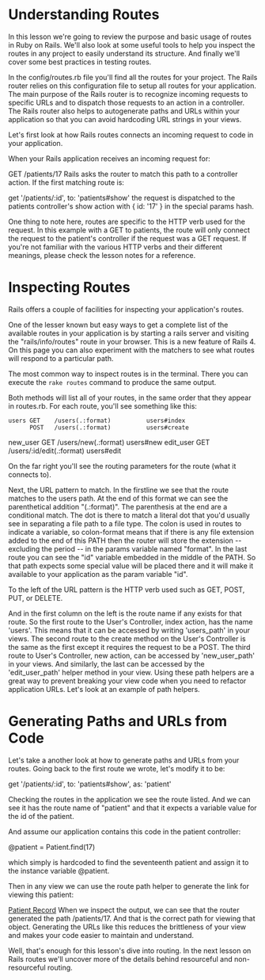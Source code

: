 # Understanding Routes
In this lesson we're going to review the purpose and basic usage of routes in Ruby on Rails. We'll also look at some useful tools to help you inspect the routes in any project to easily understand its structure. And finally we'll cover some best practices in testing routes.

In the config/routes.rb file you'll find all the routes for your project. The Rails router relies on this configuration file to setup all routes for your application. The main purpose of the Rails router is to recognize incoming requests to specific URLs and to dispatch those requests to an action in a controller. The Rails router also helps to autogenerate paths and URLs within your application so that you can avoid hardcoding URL strings in your views.

Let's first look at how Rails routes connects an incoming request to code in your application.

When your Rails application receives an incoming request for:

GET /patients/17
Rails asks the router to match this path to a controller action. If the first matching route is:

get '/patients/:id', to: 'patients#show'
the request is dispatched to the patients controller's show action with { id: '17' } in the special params hash.

One thing to note here, routes are specific to the HTTP verb used for the request. In this example with a GET to patients, the route will only connect the request to the patient's controller if the request was a GET request. If you're not familiar with the various HTTP verbs and their different meanings, please check the lesson notes for a reference.

# Inspecting Routes
Rails offers a couple of facilities for inspecting your application's routes.

One of the lesser known but easy ways to get a complete list of the available routes in your application is by starting a rails server and visiting the "rails/info/routes" route in your browser. This is a new feature of Rails 4. On this page you can also experiment with the matchers to see what routes will respond to a particular path.

The most common way to inspect routes is in the terminal. There you can execute the `rake routes` command to produce the same output.

Both methods will list all of your routes, in the same order that they appear in routes.rb. For each route, you'll see something like this:

    users GET    /users(.:format)          users#index
          POST   /users(.:format)          users#create
 new_user GET    /users/new(.:format)      users#new
edit_user GET    /users/:id/edit(.:format) users#edit

On the far right you'll see the routing parameters for the route (what it connects to).

Next, the URL pattern to match. In the firstline  we see that the route matches to the users path. At the end of this format we can see the parenthetical addition "(.:format)". The parenthesis at the end are a conditional match. The dot is there to match a literal dot that you'd usually see in separating a file path to a file type. The colon is used in routes to indicate a variable, so colon-format means that if there is any file extension added to the end of this PATH then the router will store the extension -- excluding the period -- in the params variable named "format". In the last route you can see the "id" variable embedded in the middle of the PATH. So that path expects some special value will be placed there and it will make it available to your application as the param variable "id".

To the left of the URL pattern is the HTTP verb used such as GET, POST, PUT, or DELETE.

And in the first column on the left is the route name if any exists for that route. So the first route to the User's Controller, index action, has the name 'users'. This means that it can be accessed by writing 'users_path' in your views. The second route to the create method on the User's Controller is the same as the first except it requires the request to be a POST. The third route to User's Controller, new action, can be accessed by 'new_user_path' in your views. And similarly, the last can be accessed by the 'edit_user_path' helper method in your view. Using these path helpers are a great way to prevent breaking your view code when you need to refactor application URLs. Let's look at an example of path helpers.


# Generating Paths and URLs from Code
Let's take a another look at how to generate paths and URLs from your routes. Going back to the first route we wrote, let's modify it to be:

get '/patients/:id', to: 'patients#show', as: 'patient'

Checking the routes in the application we see the route listed. And we can see it has the route name of "patient" and that it expects a variable value for the id of the patient.

And assume our application contains this code in the patient controller:

@patient = Patient.find(17)

which simply is hardcoded to find the seventeenth patient and assign it to the instance variable @patient.

Then in any view we can use the route path helper to generate the link for viewing this patient:

<a href="<%= patient_path(@patient) %>">Patient Record</a>
When we inspect the output, we can see that the router generated the path /patients/17. And that is the correct path for viewing that object. Generating the URLs like this reduces the brittleness of your view and makes your code easier to maintain and understand.

Well, that's enough for this lesson's dive into routing. In the next lesson on Rails routes we'll uncover more of the details behind resourceful and non-resourceful routing.
